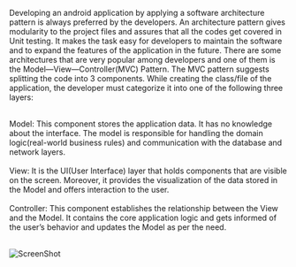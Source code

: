 Developing an android application by applying a software architecture pattern is always preferred by the developers. An architecture pattern gives modularity to the project files and assures that all the codes get covered in Unit testing. It makes the task easy for developers to maintain the software and to expand the features of the application in the future. There are some architectures that are very popular among developers and one of them is the Model—View—Controller(MVC) Pattern. The MVC pattern suggests splitting the code into 3 components. While creating the class/file of the application, the developer must categorize it into one of the following three layers: <br/> <br/>

Model: This component stores the application data. It has no knowledge about the interface. The model is responsible for handling the domain logic(real-world business rules) and communication with the database and network layers. <br/> <br/>
View: It is the UI(User Interface) layer that holds components that are visible on the screen. Moreover, it provides the visualization of the data stored in the Model and offers interaction to the user. <br/> <br/>
Controller: This component establishes the relationship between the View and the Model. It contains the core application logic and gets informed of the user’s behavior and updates the Model as per the need. <br/> <br/>

![ScreenShot](https://github.com/tulya54/Android/upload/master/MVC)
